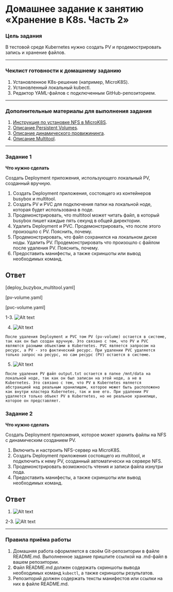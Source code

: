 # Домашнее задание к занятию «Хранение в K8s. Часть 2»

### Цель задания

В тестовой среде Kubernetes нужно создать PV и продемострировать запись и хранение файлов.

---

### Чеклист готовности к домашнему заданию

1. Установленное K8s-решение (например, MicroK8S).
2. Установленный локальный kubectl.
3. Редактор YAML-файлов с подключенным GitHub-репозиторием.

---

### Дополнительные материалы для выполнения задания

1. [Инструкция по установке NFS в MicroK8S](https://microk8s.io/docs/nfs).
2. [Описание Persistent Volumes](https://kubernetes.io/docs/concepts/storage/persistent-volumes/).
3. [Описание динамического провижининга](https://kubernetes.io/docs/concepts/storage/dynamic-provisioning/).
4. [Описание Multitool](https://github.com/wbitt/Network-MultiTool).

---

### Задание 1

**Что нужно сделать**

Создать Deployment приложения, использующего локальный PV, созданный вручную.

1. Создать Deployment приложения, состоящего из контейнеров busybox и multitool.
2. Создать PV и PVC для подключения папки на локальной ноде, которая будет использована в поде.
3. Продемонстрировать, что multitool может читать файл, в который busybox пишет каждые пять секунд в общей директории.
4. Удалить Deployment и PVC. Продемонстрировать, что после этого произошло с PV. Пояснить, почему.
5. Продемонстрировать, что файл сохранился на локальном диске ноды. Удалить PV. Продемонстрировать что произошло с файлом после удаления PV. Пояснить, почему.
6. Предоставить манифесты, а также скриншоты или вывод необходимых команд.

## Ответ

[deploy_buzybox_multitool.yaml]

[pv-volume.yaml]

[pvc-volume.yaml]

1-3. ![Alt text](https://github.com/wineperm/SHDEVOPS-2/assets/15356046/336e4ca4-8c28-4194-8609-789c4ad5fcab)

4. ![Alt text](https://github.com/wineperm/SHDEVOPS-2/assets/15356046/84f72d5e-1e9b-4c51-8d19-adc2d4b6971f)

```
После удаления Deployment и PVC том PV (pv-volume) остается в системе, так как он был создан вручную. Это связано с тем, что PV и PVC являются разными объектами в Kubernetes. PVC является запросом на ресурс, а PV - это фактический ресурс. При удалении PVC удаляется только запрос на ресурс, но сам ресурс (PV) остается в системе.
```

5. ![Alt text](https://github.com/wineperm/SHDEVOPS-2/assets/15356046/a8b0a8bc-4a72-4d6c-b570-54531149aeab)

```
После удаления PV файл output.txt остается в папке /mnt/data на локальной ноде, так как он был записан на этой ноде, а не в Kubernetes. Это связано с тем, что PV в Kubernetes является абстракцией над реальным хранилищем, которое может быть расположено как внутри кластера Kubernetes, так и вне его. При удалении PV удаляется только объект PV в Kubernetes, но не реальное хранилище, которое он представляет.
```

### Задание 2

**Что нужно сделать**

Создать Deployment приложения, которое может хранить файлы на NFS с динамическим созданием PV.

1. Включить и настроить NFS-сервер на MicroK8S.
2. Создать Deployment приложения состоящего из multitool, и подключить к нему PV, созданный автоматически на сервере NFS.
3. Продемонстрировать возможность чтения и записи файла изнутри пода.
4. Предоставить манифесты, а также скриншоты или вывод необходимых команд.

## Ответ

1. ![Alt text](https://github.com/wineperm/SHDEVOPS-2/assets/15356046/13b89688-195d-436d-b6b1-b4424ea01df1)

2-3. ![Alt text](https://github.com/wineperm/SHDEVOPS-2/assets/15356046/c9ed18af-7ffb-4ccb-903c-fdc127df793f)

---

### Правила приёма работы

1. Домашняя работа оформляется в своём Git-репозитории в файле README.md. Выполненное задание пришлите ссылкой на .md-файл в вашем репозитории.
2. Файл README.md должен содержать скриншоты вывода необходимых команд `kubectl`, а также скриншоты результатов.
3. Репозиторий должен содержать тексты манифестов или ссылки на них в файле README.md.
